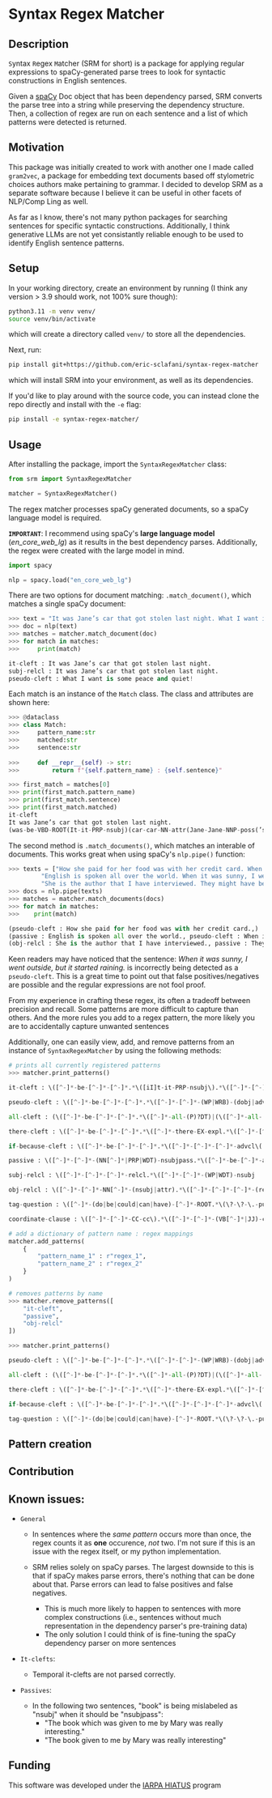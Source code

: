 # Syntax Regex Matcher

## Description

`S`yntax `R`egex `M`atcher (SRM for short) is a package for applying regular expressions to spaCy-generated parse trees to look for syntactic constructions in English sentences. 

Given a [spaCy](https://spacy.io/usage/spacy-101) Doc object that has been dependency parsed, SRM converts the parse tree into a string while preserving the dependency structure. Then, a collection of regex are run on each sentence and a list of which patterns were detected is returned. 

## Motivation

This package was initially created to work with another one I made called `gram2vec`, a package for embedding text documents based off stylometric choices authors make pertaining to grammar. I decided to develop SRM as a separate software because I believe it can be useful in other facets of NLP/Comp Ling as well.

As far as I know, there's not many python packages for searching sentences for specific syntactic constructions. Additionally, I think generative LLMs are not yet consistantly reliable enough to be used to identify English sentence patterns. 

## Setup

In your working directory, create an environment by running (I think any version > 3.9 should work, not 100% sure though):
```bash
python3.11 -m venv venv/
source venv/bin/activate
```
which will create a directory called `venv/` to store all the dependencies. 

Next, run:
```bash
pip install git+https://github.com/eric-sclafani/syntax-regex-matcher
```
which will install SRM into your environment, as well as its dependencies.

If you'd like to play around with the source code, you can instead clone the repo directly and install with the `-e` flag:
```bash
pip install -e syntax-regex-matcher/
```

## Usage

After installing the package, import the `SyntaxRegexMatcher` class:
```python
from srm import SyntaxRegexMatcher

matcher = SyntaxRegexMatcher()
```
The regex matcher processes spaCy generated documents, so a spaCy language model is required. 

**`IMPORTANT`**: I recommend using spaCy's **large language model** (_en_core_web_lg_) as it results in the best dependency parses. Additionally, the regex were created with the large model in mind. 
```python
import spacy

nlp = spacy.load("en_core_web_lg")
```

There are two options for document matching: `.match_document()`, which matches a single spaCy document:
```python
>>> text = "It was Jane’s car that got stolen last night. What I want is some peace and quiet!"
>>> doc = nlp(text)
>>> matches = matcher.match_document(doc)
>>> for match in matches:
>>>     print(match)

it-cleft : It was Jane’s car that got stolen last night.
subj-relcl : It was Jane’s car that got stolen last night.
pseudo-cleft : What I want is some peace and quiet!
```  

Each match is an instance of the `Match` class. The class and attributes are shown here:
```python
>>> @dataclass
>>> class Match:
>>>     pattern_name:str
>>>     matched:str
>>>     sentence:str
    
>>>     def __repr__(self) -> str:
>>>         return f"{self.pattern_name} : {self.sentence}"

>>> first_match = matches[0]
>>> print(first_match.pattern_name)
>>> print(first_match.sentence)
>>> print(first_match.matched)
it-cleft
It was Jane’s car that got stolen last night.
(was-be-VBD-ROOT(It-it-PRP-nsubj)(car-car-NN-attr(Jane-Jane-NNP-poss(’s-’s-POS-case)(stolen-steal-VBN-relcl


```

The second method is `.match_documents()`, which matches an interable of documents. This works great when using spaCy's `nlp.pipe()` function:
```python
>>> texts = ["How she paid for her food was with her credit card. When did Sarah say she was coming over?", 
         "English is spoken all over the world. When it was sunny, I went outside, but it started raining.",
         "She is the author that I have interviewed. They might have been invited to the party."]
>>> docs = nlp.pipe(texts)
>>> matches = matcher.match_documents(docs)
>>> for match in matches:
>>>    print(match)

(pseudo-cleft : How she paid for her food was with her credit card.,)
(passive : English is spoken all over the world., pseudo-cleft : When it was sunny, I went outside, but it started raining., coordinate-clause : When it was sunny, I went outside, but it started raining.)
(obj-relcl : She is the author that I have interviewed., passive : They might have been invited to the party.)
```
Keen readers may have noticed that the sentence: _When it was sunny, I went outside, but it started raining._ is incorrectly being detected as a `pseudo-cleft`. This is a great time to point out that false positives/negatives are possible and the regular expressions are not fool proof. 

From my experience in crafting these regex, its often a tradeoff between precision and recall. Some patterns are more difficult to capture than others. And the more rules you add to a regex pattern, the more likely you are to accidentally capture unwanted sentences 

Additionally, one can easily view, add, and remove patterns from an instance of `SyntaxRegexMatcher` by using the following methods:
```python
# prints all currently registered patterns
>>> matcher.print_patterns() 

it-cleft : \([^-]*-be-[^-]*-[^-]*.*\([iI]t-it-PRP-nsubj\).*\([^-]*-[^-]*-NN[^-]*-attr.*\([^-]*-[^-]*-VB[^-]*-(relcl|advcl)

pseudo-cleft : \([^-]*-be-[^-]*-[^-]*.*\([^-]*-[^-]*-(WP|WRB)-(dobj|advmod)

all-cleft : (\([^-]*-be-[^-]*-[^-]*.*\([^-]*-all-(P)?DT)|(\([^-]*-all-(P)?DT-[^-]*.*\([^-]*-be-[^-]*)

there-cleft : \([^-]*-be-[^-]*-[^-]*.*\([^-]*-there-EX-expl.*\([^-]*-[^-]*-[^-]*-attr.*\([^-]*-[^-]*-[^-]*-(relcl|acl)

if-because-cleft : \([^-]*-be-[^-]*-[^-]*.*\([^-]*-[^-]*-[^-]*-advcl\([^-*]*-if-IN-mark

passive : \([^-]*-[^-]*-(NN[^-]*|PRP|WDT)-nsubjpass.*\([^-]*-be-[^-]*-auxpass

subj-relcl : \([^-]*-[^-]*-[^-]*-relcl.*\([^-]*-[^-]*-(WP|WDT)-nsubj

obj-relcl : \([^-]*-[^-]*-NN[^-]*-(nsubj|attr).*\([^-]*-[^-]*-[^-]*-(relcl|ccomp).*\([^-]*-[^-]*-(WP|WDT|IN)-(pobj|dobj)

tag-question : \([^-]*-(do|be|could|can|have)-[^-]*-ROOT.*\(\?-\?-\.-punct

coordinate-clause : \([^-]*-[^-]*-CC-cc\).*\([^-]*-[^-]*-(VB[^-]*|JJ)-conj.*\([^-]*-[^-]*-[^-]*-nsubj
```

```python
# add a dictionary of pattern name : regex mappings
matcher.add_patterns(
    {
        "pattern_name_1" : r"regex_1",
        "pattern_name_2" : r"regex_2"
    }
)

# removes patterns by name
>>> matcher.remove_patterns([
    "it-cleft",
    "passive",
    "obj-relcl"
])

>>> matcher.print_patterns()

pseudo-cleft : \([^-]*-be-[^-]*-[^-]*.*\([^-]*-[^-]*-(WP|WRB)-(dobj|advmod)

all-cleft : (\([^-]*-be-[^-]*-[^-]*.*\([^-]*-all-(P)?DT)|(\([^-]*-all-(P)?DT-[^-]*.*\([^-]*-be-[^-]*)

there-cleft : \([^-]*-be-[^-]*-[^-]*.*\([^-]*-there-EX-expl.*\([^-]*-[^-]*-[^-]*-attr.*\([^-]*-[^-]*-[^-]*-(relcl|acl)

if-because-cleft : \([^-]*-be-[^-]*-[^-]*.*\([^-]*-[^-]*-[^-]*-advcl\([^-*]*-if-IN-mark

tag-question : \([^-]*-(do|be|could|can|have)-[^-]*-ROOT.*\(\?-\?-\.-punct
```




## Pattern creation

## Contribution

## Known issues:

- `General`
    - In sentences where the _same pattern_ occurs more than once, the regex counts it as **one** occurence, _not_ two. I'm not sure if this is an issue with the regex itself, or my python implementation.

    - SRM relies solely on spaCy parses. The largest downside to this is that if spaCy makes parse errors, there's nothing that can be done about that. Parse errors can lead to false positives and false negatives. 
        - This is much more likely to happen to sentences with more complex constructions (i.e., sentences without much representation in the dependency parser's pre-training data)
        - The only solution I could think of is fine-tuning the spaCy dependency parser on more sentences


- `It-clefts`:
    - Temporal it-clefts are not parsed correctly. 

- `Passives`:
    - In the following two sentences, "book" is being mislabeled as "nsubj" when it should be "nsubjpass":
        - "The book which was given to me by Mary was really interesting."
        - "The book given to me by Mary was really interesting"


## Funding
This software was developed under the [IARPA HIATUS](https://www.iarpa.gov/research-programs/hiatus) program